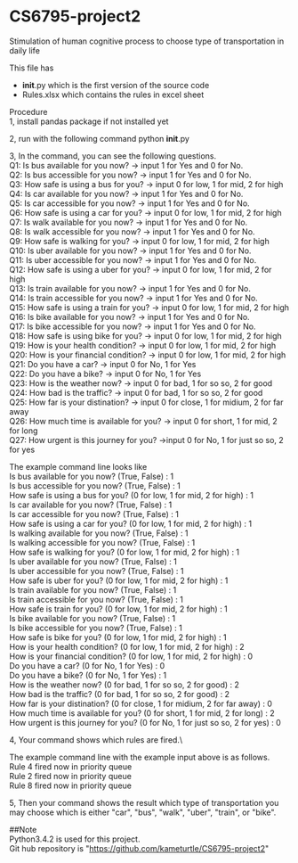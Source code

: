 # CS6795-project2
Stimulation of human cognitive process to choose type of transportation in daily life

This file has 
 - __init__.py which is the first version of the source code
 - Rules.xlsx which contains the rules in excel sheet

Procedure\
1, install pandas package if not installed yet

2, run with the following command 
   python __init__.py

3, In the command, you can see the following questions.\
   Q1: Is bus available for you now?        -> input 1 for Yes and 0 for No.\
   Q2: Is bus accessible for you now?       -> input 1 for Yes and 0 for No.\
   Q3: How safe is using a bus for you?     -> input 0 for low, 1 for mid, 2 for high\
   Q4: Is car available for you now?        -> input 1 for Yes and 0 for No.\
   Q5: Is car accessible for you now?       -> input 1 for Yes and 0 for No.\
   Q6: How safe is using a car for you?     -> input 0 for low, 1 for mid, 2 for high\
   Q7: Is walk available for you now?       -> input 1 for Yes and 0 for No.\
   Q8: Is walk accessible for you now?      -> input 1 for Yes and 0 for No.\
   Q9: How safe is walking for you?         -> input 0 for low, 1 for mid, 2 for high\
   Q10: Is uber available for you now?      -> input 1 for Yes and 0 for No.\
   Q11: Is uber accessible for you now?     -> input 1 for Yes and 0 for No.\
   Q12: How safe is using a uber for you?   -> input 0 for low, 1 for mid, 2 for high\
   Q13: Is train available for you now?     -> input 1 for Yes and 0 for No.\
   Q14: Is train accessible for you now?    -> input 1 for Yes and 0 for No.\
   Q15: How safe is using a train for you?  -> input 0 for low, 1 for mid, 2 for high\
   Q16: Is bike available for you now?      -> input 1 for Yes and 0 for No.\
   Q17: Is bike accessible for you now?     -> input 1 for Yes and 0 for No.\
   Q18: How safe is using bike for you?     -> input 0 for low, 1 for mid, 2 for high\
   Q19: How is your health condition?       -> input 0 for low, 1 for mid, 2 for high\
   Q20: How is your financial condition?    -> input 0 for low, 1 for mid, 2 for high \
   Q21: Do you have a car?                  -> input 0 for No, 1 for Yes\
   Q22: Do you have a bike?                 -> input 0 for No, 1 for Yes\
   Q23: How is the weather now?             -> input 0 for bad, 1 for so so, 2 for good \
   Q24: How bad is the traffic?             -> input 0 for bad, 1 for so so, 2 for good\
   Q25: How far is your distination?        -> input 0 for close, 1 for midium, 2 for far away\
   Q26: How much time is available for you? -> input 0 for short, 1 for mid, 2 for long\
   Q27: How urgent is this journey for you? ->input 0 for No, 1 for just so so, 2 for yes
  
   The example command line looks like \
   Is bus available for you now? (True, False) : 1\
   Is bus accessible for you now? (True, False) : 1\
   How safe is using a bus for you? (0 for low, 1 for mid, 2 for high) : 1\
   Is car available for you now? (True, False) : 1\
   Is car accessible for you now? (True, False) : 1\
   How safe is using a car for you? (0 for low, 1 for mid, 2 for high) : 1\
   Is walking available for you now? (True, False) : 1\
   Is walking accessible for you now? (True, False) : 1\
   How safe is walking for you? (0 for low, 1 for mid, 2 for high) : 1\
   Is uber available for you now? (True, False) : 1\
   Is uber accessible for you now? (True, False) : 1\
   How safe is uber for you? (0 for low, 1 for mid, 2 for high) : 1\
   Is train available for you now? (True, False) : 1\
   Is train accessible for you now? (True, False) : 1\
   How safe is train for you? (0 for low, 1 for mid, 2 for high) : 1\
   Is bike available for you now? (True, False) : 1\
   Is bike accessible for you now? (True, False) : 1\
   How safe is bike for you? (0 for low, 1 for mid, 2 for high) : 1\
   How is your health condition? (0 for low, 1 for mid, 2 for high) : 2\
   How is your financial condition? (0 for low, 1 for mid, 2 for high) : 0\
   Do you have a car? (0 for No, 1 for Yes) : 0\
   Do you have a bike? (0 for No, 1 for Yes) : 1\
   How is the weather now? (0 for bad, 1 for so so, 2 for good) : 2\
   How bad is the traffic? (0 for bad, 1 for so so, 2 for good) : 2\
   How far is your distination? (0 for close, 1 for midium, 2 for far away) : 0\
   How much time is available for you? (0 for short, 1 for mid, 2 for long) : 2\
   How urgent is this journey for you? (0 for No, 1 for just so so, 2 for yes) : 0

4, Your command shows which rules are fired.\

   The example command line with the example input above is as follows.\
   Rule 4 fired now in priority queue\
   Rule 2 fired now in priority queue\
   Rule 8 fired now in priority queue
   
5, Then your command shows the result which type of transportation you may choose which is either "car", "bus", "walk", "uber", "train", or "bike".

##Note\
Python3.4.2 is used for this project.\
Git hub repository is "https://github.com/kameturtle/CS6795-project2"

